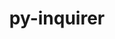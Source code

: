 ---
title: "py-inquirer"
layout: cache
categories: [package, develop]
meta: {"versions": ["3.1.3"], "compilers": ["apple-clang@=14.0.0", "apple-clang@=14.0.3", "gcc@=11.3.0"], "oss": ["ubuntu22.04", "ventura"], "platforms": ["darwin", "linux"], "targets": ["aarch64", "x86_64_v3"], "stacks": ["ml-darwin-aarch64-mps", "ml-linux-x86_64-cpu", "ml-linux-x86_64-cuda", "root"], "num_specs": 8, "num_specs_by_stack": {"root": 8, "ml-darwin-aarch64-mps": 3, "ml-linux-x86_64-cuda": 5, "ml-linux-x86_64-cpu": 5}}
spec_details: [{"hash": "42yrbhokdu2uydcjtzlhabk3msdvwilq", "compiler": "apple-clang@=14.0.0", "versions": ["3.1.3"], "os": "ventura", "platform": "darwin", "target": "aarch64", "variants": ["build_system=python_pip"], "stacks": ["root", "ml-darwin-aarch64-mps"], "size": "-", "tarball": "https://binaries.spack.io/develop/build_cache/darwin-ventura-aarch64/apple-clang-14.0.0/py-inquirer-3.1.3/darwin-ventura-aarch64-apple-clang-14.0.0-py-inquirer-3.1.3-42yrbhokdu2uydcjtzlhabk3msdvwilq.spack"}, {"hash": "l2mexperd5cpu7j7fknc4d76u3i4tc64", "compiler": "apple-clang@=14.0.3", "versions": ["3.1.3"], "os": "ventura", "platform": "darwin", "target": "aarch64", "variants": ["build_system=python_pip"], "stacks": ["root", "ml-darwin-aarch64-mps"], "size": "-", "tarball": "https://binaries.spack.io/develop/build_cache/darwin-ventura-aarch64/apple-clang-14.0.3/py-inquirer-3.1.3/darwin-ventura-aarch64-apple-clang-14.0.3-py-inquirer-3.1.3-l2mexperd5cpu7j7fknc4d76u3i4tc64.spack"}, {"hash": "nah6k6762eofm6xkuxnso4u37o6hhere", "compiler": "apple-clang@=14.0.3", "versions": ["3.1.3"], "os": "ventura", "platform": "darwin", "target": "aarch64", "variants": ["build_system=python_pip"], "stacks": ["root", "ml-darwin-aarch64-mps"], "size": "-", "tarball": "https://binaries.spack.io/develop/build_cache/darwin-ventura-aarch64/apple-clang-14.0.3/py-inquirer-3.1.3/darwin-ventura-aarch64-apple-clang-14.0.3-py-inquirer-3.1.3-nah6k6762eofm6xkuxnso4u37o6hhere.spack"}, {"hash": "653fj6457lrmsvwgvlpfijzqy7h3tswh", "compiler": "gcc@=11.3.0", "versions": ["3.1.3"], "os": "ubuntu22.04", "platform": "linux", "target": "x86_64_v3", "variants": ["build_system=python_pip"], "stacks": ["ml-linux-x86_64-cuda", "root", "ml-linux-x86_64-cpu"], "size": "-", "tarball": "https://binaries.spack.io/develop/build_cache/linux-ubuntu22.04-x86_64_v3/gcc-11.3.0/py-inquirer-3.1.3/linux-ubuntu22.04-x86_64_v3-gcc-11.3.0-py-inquirer-3.1.3-653fj6457lrmsvwgvlpfijzqy7h3tswh.spack"}, {"hash": "rv6aokblgdptmkw6gt2f64tqkzwsnmnc", "compiler": "gcc@=11.3.0", "versions": ["3.1.3"], "os": "ubuntu22.04", "platform": "linux", "target": "x86_64_v3", "variants": ["build_system=python_pip"], "stacks": ["ml-linux-x86_64-cuda", "root", "ml-linux-x86_64-cpu"], "size": "-", "tarball": "https://binaries.spack.io/develop/build_cache/linux-ubuntu22.04-x86_64_v3/gcc-11.3.0/py-inquirer-3.1.3/linux-ubuntu22.04-x86_64_v3-gcc-11.3.0-py-inquirer-3.1.3-rv6aokblgdptmkw6gt2f64tqkzwsnmnc.spack"}, {"hash": "srrz3v3zh5mah3nfisfa7tuj744xlpf5", "compiler": "gcc@=11.3.0", "versions": ["3.1.3"], "os": "ubuntu22.04", "platform": "linux", "target": "x86_64_v3", "variants": ["build_system=python_pip"], "stacks": ["ml-linux-x86_64-cuda", "root", "ml-linux-x86_64-cpu"], "size": "-", "tarball": "https://binaries.spack.io/develop/build_cache/linux-ubuntu22.04-x86_64_v3/gcc-11.3.0/py-inquirer-3.1.3/linux-ubuntu22.04-x86_64_v3-gcc-11.3.0-py-inquirer-3.1.3-srrz3v3zh5mah3nfisfa7tuj744xlpf5.spack"}, {"hash": "pyiasva4f2udug4h24wcjn3dqj5cs427", "compiler": "gcc@=11.3.0", "versions": ["3.1.3"], "os": "ubuntu22.04", "platform": "linux", "target": "x86_64_v3", "variants": ["build_system=python_pip"], "stacks": ["ml-linux-x86_64-cuda", "root", "ml-linux-x86_64-cpu"], "size": "-", "tarball": "https://binaries.spack.io/develop/build_cache/linux-ubuntu22.04-x86_64_v3/gcc-11.3.0/py-inquirer-3.1.3/linux-ubuntu22.04-x86_64_v3-gcc-11.3.0-py-inquirer-3.1.3-pyiasva4f2udug4h24wcjn3dqj5cs427.spack"}, {"hash": "ry3mcfm4wa3mw5p6ljsliojfaxj6iipz", "compiler": "gcc@=11.3.0", "versions": ["3.1.3"], "os": "ubuntu22.04", "platform": "linux", "target": "x86_64_v3", "variants": ["build_system=python_pip"], "stacks": ["ml-linux-x86_64-cuda", "root", "ml-linux-x86_64-cpu"], "size": "-", "tarball": "https://binaries.spack.io/develop/build_cache/linux-ubuntu22.04-x86_64_v3/gcc-11.3.0/py-inquirer-3.1.3/linux-ubuntu22.04-x86_64_v3-gcc-11.3.0-py-inquirer-3.1.3-ry3mcfm4wa3mw5p6ljsliojfaxj6iipz.spack"}]
---